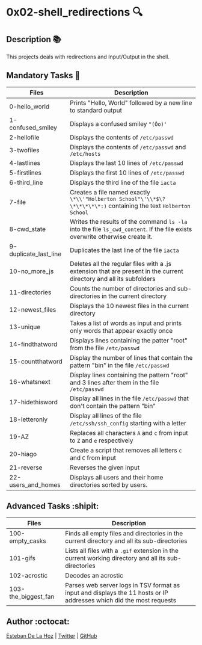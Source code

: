 # 0x02-shell_redirections :mag:

## Description :books:

This projects deals with redirections and Input/Output in the shell.

## Mandatory Tasks :police_car:

| Files | Description |
| ----- | ----------- |
| 0-hello_world | Prints "Hello, World" followed by a new line to standard output |
| 1-confused_smiley | Displays a confused smiley `"(Ôo)'` |
| 2-hellofile | Displays the contents of `/etc/passwd` |
| 3-twofiles | Displays the contents of `/etc/passwd` and `/etc/hosts` |
| 4-lastlines | Displays the last 10 lines of `/etc/passwd` |
| 5-firstlines | Displays the first 10 lines of `/etc/passwd` |
| 6-third_line | Displays the third line of the file `iacta` |
| 7-file | Creates a file named exactly `\*\\'"Holberton School"\'\\*$\?\*\*\*\*\*:)` containing the text `Holberton School` |
| 8-cwd_state | Writes the results of the command `ls -la` into the file `ls_cwd_content`. If the file exists overwrite otherwise create it. |
| 9-duplicate_last_line | Duplicates the last line of the file `iacta` |
| 10-no_more_js | Deletes all the regular files with a .js extension that are present in the current directory and all its subfolders |
| 11-directories | Counts the number of directories and sub-directories in the current directory |
| 12-newest_files | Displays the 10 newest files in the current directory |
| 13-unique | Takes a list of words as input and prints only words that appear exactly once |
| 14-findthatword | Displays lines containing the patter "root" from the file `/etc/passwd` |
| 15-countthatword | Display the number of lines that contain the pattern "bin" in the file `/etc/passwd` |
| 16-whatsnext | Display lines containing the pattern "root" and 3 lines after them in the file `/etc/passwd` |
| 17-hidethisword | Display all lines in the file `/etc/passwd` that don't contain the pattern "bin" |
| 18-letteronly | Display all lines of the file `/etc/ssh/ssh_config` starting with a letter |
| 19-AZ | Replaces all characters `A` and `c` from input to `Z` and `e` respectively |
| 20-hiago | Create a script that removes all letters `c` and `C` from input |
| 21-reverse | Reverses the given input |
| 22-users_and_homes | Displays all users and their home directories sorted by users. |

## Advanced Tasks :shipit:

| Files | Description |
| ----- | ----------- |
| 100-empty_casks | Finds all empty files and directories in the current directory and all its sub-directories |
| 101-gifs | Lists all files with a `.gif` extension in the current working directory and all its sub-directories |
| 102-acrostic | Decodes an acrostic |
| 103-the_biggest_fan | Parses web server logs in TSV format as input and displays the 11 hosts or IP addresses which did the most requests |

## Author :octocat:

[Esteban De La Hoz](https://www.linkedin.com/in/esteban-de-la-hoz-romero-b6270017b/) | [Twitter](https://twitter.com/Esteban18911) | [GitHub](https://github.com/Esteban18911)
